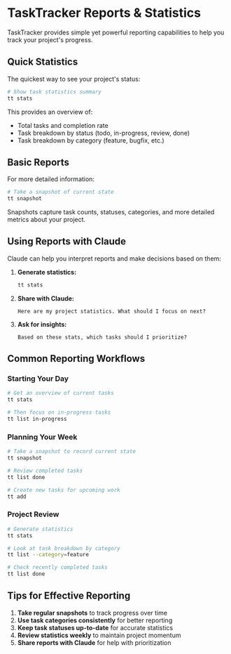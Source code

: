 # TaskTracker Reports & Statistics

TaskTracker provides simple yet powerful reporting capabilities to help you track your project's progress.

## Quick Statistics

The quickest way to see your project's status:

```bash
# Show task statistics summary
tt stats
```

This provides an overview of:
- Total tasks and completion rate
- Task breakdown by status (todo, in-progress, review, done)
- Task breakdown by category (feature, bugfix, etc.)

## Basic Reports

For more detailed information:

```bash
# Take a snapshot of current state
tt snapshot
```

Snapshots capture task counts, statuses, categories, and more detailed metrics about your project.

## Using Reports with Claude

Claude can help you interpret reports and make decisions based on them:

1. **Generate statistics:**
   ```bash
   tt stats
   ```

2. **Share with Claude:**
   ```
   Here are my project statistics. What should I focus on next?
   ```

3. **Ask for insights:**
   ```
   Based on these stats, which tasks should I prioritize?
   ```

## Common Reporting Workflows

### Starting Your Day

```bash
# Get an overview of current tasks
tt stats

# Then focus on in-progress tasks
tt list in-progress
```

### Planning Your Week

```bash
# Take a snapshot to record current state
tt snapshot

# Review completed tasks
tt list done

# Create new tasks for upcoming work
tt add
```

### Project Review

```bash
# Generate statistics
tt stats

# Look at task breakdown by category
tt list --category=feature

# Check recently completed tasks
tt list done
```

## Tips for Effective Reporting

1. **Take regular snapshots** to track progress over time
2. **Use task categories consistently** for better reporting
3. **Keep task statuses up-to-date** for accurate statistics
4. **Review statistics weekly** to maintain project momentum
5. **Share reports with Claude** for help with prioritization 
